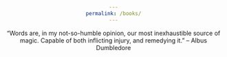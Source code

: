 ```yaml
---
permalink: /books/
---
```

<body align = "center"> “Words are, in my not-so-humble opinion, our most inexhaustible source of magic. Capable of both inflicting injury, and remedying it.” – Albus Dumbledore </body>
